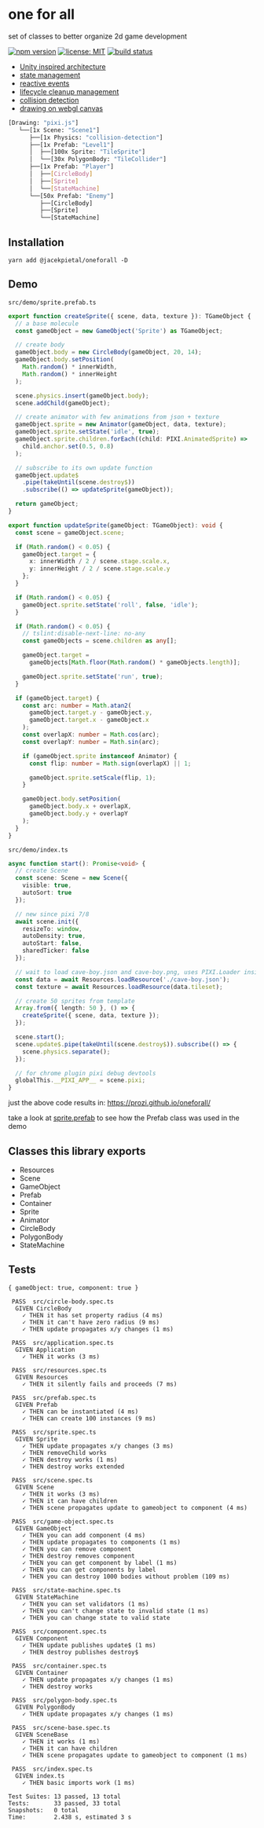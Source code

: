 # one for all

set of classes to better organize 2d game development

[<img src="https://img.shields.io/npm/v/@jacekpietal/oneforall?style=for-the-badge&color=success" alt="npm version" />](https://www.npmjs.com/package/@jacekpietal/oneforall?activeTab=versions)
[<img src="https://img.shields.io/npm/l/@jacekpietal/oneforall.svg?style=for-the-badge&color=success" alt="license: MIT" />](https://github.com/Prozi/@jacekpietal/oneforall/blob/master/LICENSE)
[<img src="https://img.shields.io/circleci/build/github/Prozi/oneforall/main?style=for-the-badge" alt="build status" />](https://app.circleci.com/pipelines/github/Prozi/oneforall)

- [Unity inspired architecture](https://docs.unity3d.com/Manual/CreatingGameplay.html)
- [state management](https://gamedevelopment.tutsplus.com/tutorials/finite-state-machines-theory-and-implementation--gamedev-11867)
- [reactive events](https://www.learnrxjs.io/learn-rxjs/subjects)
- [lifecycle cleanup management](https://www.html5gamedevs.com/topic/44780-best-way-to-remove-objects-from-the-stage/)
- [collision detection](https://npmjs.com/package/detect-collisions)
- [drawing on webgl canvas](https://npmjs.com/package/pixi.js)

```bash
[Drawing: "pixi.js"]
   └──[1x Scene: "Scene1"]
      ├──[1x Physics: "collision-detection"]
      ├──[1x Prefab: "Level1"]
      │  ├──[100x Sprite: "TileSprite"]
      │  └──[30x PolygonBody: "TileCollider"]
      ├──[1x Prefab: "Player"]
      │  ├──[CircleBody]
      │  ├──[Sprite]
      │  └──[StateMachine]
      └──[50x Prefab: "Enemy"]
         ├──[CircleBody]
         ├──[Sprite]
         └──[StateMachine]
```

## Installation

```
yarn add @jacekpietal/oneforall -D
```

## Demo

`src/demo/sprite.prefab.ts`

```typescript
export function createSprite({ scene, data, texture }): TGameObject {
  // a base molecule
  const gameObject = new GameObject('Sprite') as TGameObject;

  // create body
  gameObject.body = new CircleBody(gameObject, 20, 14);
  gameObject.body.setPosition(
    Math.random() * innerWidth,
    Math.random() * innerHeight
  );

  scene.physics.insert(gameObject.body);
  scene.addChild(gameObject);

  // create animator with few animations from json + texture
  gameObject.sprite = new Animator(gameObject, data, texture);
  gameObject.sprite.setState('idle', true);
  gameObject.sprite.children.forEach((child: PIXI.AnimatedSprite) =>
    child.anchor.set(0.5, 0.8)
  );

  // subscribe to its own update function
  gameObject.update$
    .pipe(takeUntil(scene.destroy$))
    .subscribe(() => updateSprite(gameObject));

  return gameObject;
}

export function updateSprite(gameObject: TGameObject): void {
  const scene = gameObject.scene;

  if (Math.random() < 0.05) {
    gameObject.target = {
      x: innerWidth / 2 / scene.stage.scale.x,
      y: innerHeight / 2 / scene.stage.scale.y
    };
  }

  if (Math.random() < 0.05) {
    gameObject.sprite.setState('roll', false, 'idle');
  }

  if (Math.random() < 0.05) {
    // tslint:disable-next-line: no-any
    const gameObjects = scene.children as any[];

    gameObject.target =
      gameObjects[Math.floor(Math.random() * gameObjects.length)];

    gameObject.sprite.setState('run', true);
  }

  if (gameObject.target) {
    const arc: number = Math.atan2(
      gameObject.target.y - gameObject.y,
      gameObject.target.x - gameObject.x
    );
    const overlapX: number = Math.cos(arc);
    const overlapY: number = Math.sin(arc);

    if (gameObject.sprite instanceof Animator) {
      const flip: number = Math.sign(overlapX) || 1;

      gameObject.sprite.setScale(flip, 1);
    }

    gameObject.body.setPosition(
      gameObject.body.x + overlapX,
      gameObject.body.y + overlapY
    );
  }
}
```

`src/demo/index.ts`

```typescript
async function start(): Promise<void> {
  // create Scene
  const scene: Scene = new Scene({
    visible: true,
    autoSort: true
  });

  // new since pixi 7/8
  await scene.init({
    resizeTo: window,
    autoDensity: true,
    autoStart: false,
    sharedTicker: false
  });

  // wait to load cave-boy.json and cave-boy.png, uses PIXI.Loader inside
  const data = await Resources.loadResource('./cave-boy.json');
  const texture = await Resources.loadResource(data.tileset);

  // create 50 sprites from template
  Array.from({ length: 50 }, () => {
    createSprite({ scene, data, texture });
  });

  scene.start();
  scene.update$.pipe(takeUntil(scene.destroy$)).subscribe(() => {
    scene.physics.separate();
  });

  // for chrome plugin pixi debug devtools
  globalThis.__PIXI_APP__ = scene.pixi;
}
```

just the above code results in:
https://prozi.github.io/oneforall/

take a look at [sprite.prefab](https://github.com/Prozi/oneforall/blob/main/src/demo/sprite.prefab.ts)
to see how the Prefab class was used in the demo

## Classes this library exports

- Resources
- Scene
- GameObject
- Prefab
- Container
- Sprite
- Animator
- CircleBody
- PolygonBody
- StateMachine

## Tests

```
{ gameObject: true, component: true }

 PASS  src/circle-body.spec.ts
  GIVEN CircleBody
    ✓ THEN it has set property radius (4 ms)
    ✓ THEN it can't have zero radius (9 ms)
    ✓ THEN update propagates x/y changes (1 ms)

 PASS  src/application.spec.ts
  GIVEN Application
    ✓ THEN it works (3 ms)

 PASS  src/resources.spec.ts
  GIVEN Resources
    ✓ THEN it silently fails and proceeds (7 ms)

 PASS  src/prefab.spec.ts
  GIVEN Prefab
    ✓ THEN can be instantiated (4 ms)
    ✓ THEN can create 100 instances (9 ms)

 PASS  src/sprite.spec.ts
  GIVEN Sprite
    ✓ THEN update propagates x/y changes (3 ms)
    ✓ THEN removeChild works
    ✓ THEN destroy works (1 ms)
    ✓ THEN destroy works extended

 PASS  src/scene.spec.ts
  GIVEN Scene
    ✓ THEN it works (3 ms)
    ✓ THEN it can have children
    ✓ THEN scene propagates update to gameobject to component (4 ms)

 PASS  src/game-object.spec.ts
  GIVEN GameObject
    ✓ THEN you can add component (4 ms)
    ✓ THEN update propagates to components (1 ms)
    ✓ THEN you can remove component
    ✓ THEN destroy removes component
    ✓ THEN you can get component by label (1 ms)
    ✓ THEN you can get components by label
    ✓ THEN you can destroy 1000 bodies without problem (109 ms)

 PASS  src/state-machine.spec.ts
  GIVEN StateMachine
    ✓ THEN you can set validators (1 ms)
    ✓ THEN you can't change state to invalid state (1 ms)
    ✓ THEN you can change state to valid state

 PASS  src/component.spec.ts
  GIVEN Component
    ✓ THEN update publishes update$ (1 ms)
    ✓ THEN destroy publishes destroy$

 PASS  src/container.spec.ts
  GIVEN Container
    ✓ THEN update propagates x/y changes (1 ms)
    ✓ THEN destroy works

 PASS  src/polygon-body.spec.ts
  GIVEN PolygonBody
    ✓ THEN update propagates x/y changes (1 ms)

 PASS  src/scene-base.spec.ts
  GIVEN SceneBase
    ✓ THEN it works (1 ms)
    ✓ THEN it can have children
    ✓ THEN scene propagates update to gameobject to component (1 ms)

 PASS  src/index.spec.ts
  GIVEN index.ts
    ✓ THEN basic imports work (1 ms)

Test Suites: 13 passed, 13 total
Tests:       33 passed, 33 total
Snapshots:   0 total
Time:        2.438 s, estimated 3 s
```

